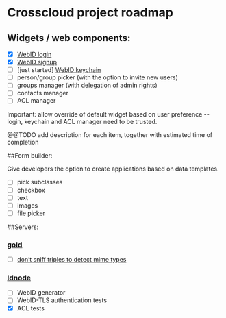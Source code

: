# Crosscloud project roadmap

## Widgets / web components:

 * [x] [WebID login](https://github.com/linkeddata/webid-login)
 * [x] [WebID signup](https://github.com/linkeddata/webid-signup)
 * [ ] [just started] [WebID keychain](https://github.com/linkeddata/webid-keychain)
 * [ ] person/group picker (with the option to invite new users)
 * [ ] groups manager (with delegation of admin rights)
 * [ ] contacts manager
 * [ ] ACL manager

Important: allow override of default widget based on user preference -- login, keychain and ACL manager need to be trusted.

@@TODO add description for each item, together with estimated time of completion

##Form builder:

Give developers the option to create applications based on data templates. 

 * [ ] pick subclasses
 * [ ] checkbox
 * [ ] text
 * [ ] images
 * [ ] file picker

##Servers:

### [gold](https://github.com/linkeddata/gold)
 * [ ] [don’t sniff triples to detect mime types](https://github.com/linkeddata/gold/issues/39)
 
### [ldnode](https://github.com/linkeddata/ldnode)
 * [ ] WebID generator
 * [ ] WebID-TLS authentication tests
 * [x] ACL tests
